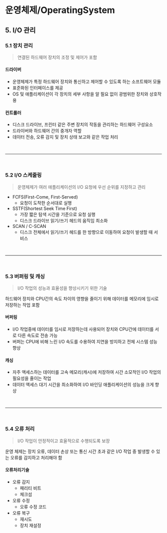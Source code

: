 # 운영체제/OperatingSystem
## 5. I/O 관리
### 5.1 장치 관리
> 연결된 하드웨어 장치의 조정 및 제어가 포함

#### 드라이버
- 운영체제가 특정 하드웨어 장치와 통신하고 제어할 수 있도록 하는 소프트웨어 모듈
- 표준화된 인터페이스를 제공
- OS 및 애플리케이션이 각 장치의 세부 사항을 알 필요 없이 광범위한 장치와 상호작용

#### 컨트롤러
- 디스크 드라이브, 프린터 같은 주변 장치의 작동을 관리하는 하드웨어 구성요소
- 드라이버와 하드웨어 간의 중개자 역할
- 데이터 전송, 오류 감지 및 장치 상태 보고와 같은 작업 처리

<br>

---

<br>

### 5.2 I/O 스케줄링
> 운영체제가 여러 애플리케이션의 I/O 요청에 우선 순위를 지정하고 관리

- FCFS(First-Come, First-Served)
    - 요청이 도착한 순서대로 실행
- SSTF(Shortest Seek Time First)
    - 가장 짧은 탐색 시간을 기준으로 요청 실행
    - 디스크 드라이브 읽기/쓰기 헤드의 움직임 최소화
- SCAN / C-SCAN
    - 디스크 전체에서 읽기/쓰기 헤드를 한 방향으로 이동하여 요청이 발생할 때 서비스

<br>

---

<br>

### 5.3 버퍼링 및 캐싱
> I/O 작업의 성능과 효율성을 향상시키기 위한 기술

하드웨어 장치와 CPU간의 속도 차이의 영향을 줄이기 위해 데이터를 메모리에 임시로 저장하는 작업 포함

#### 버퍼링
- I/O 작업중에 데이터를 임시로 저장하는데 사용되어 장치와 CPU간에 데이터를 서로 다른 속도로 전송 가능
- 버퍼는 CPU에 비해 느린 I/O 속도를 수용하여 지연을 방지하고 전체 시스템 성능 향상

#### 캐싱
- 자주 액세스하는 데이터를 고속 메모리(캐시)에 저장하여 시간 소모적인 I/O 작업의 필요성을 줄이는 작업
- 데이터 액세스 대기 시간을 최소화하여 I/O 바인딩 애플리케이션의 성능을 크게 향상


<br>

---

<br>

### 5.4 오류 처리
>I/O 작업이 안정적이고 효율적으로 수행되도록 보장

운영 체제는 장치 오류, 데이터 손상 또는 통신 시간 초과 같은 I/O 작업 중 발생할 수 있는 오류를 감지하고 처리해야 함

#### 오류처리기술
- 오류 감지
    - 패리티 비트
    - 체크섬
- 오류 수정
    - 오류 수정 코드
- 오류 복구
    - 재시도
    - 장치 재설정